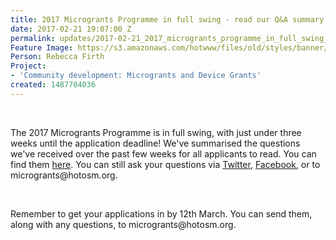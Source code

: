 ```yaml
---
title: 2017 Microgrants Programme in full swing - read our Q&A summary
date: 2017-02-21 19:07:00 Z
permalink: updates/2017-02-21_2017_microgrants_programme_in_full_swing_-_read_our_q&a_summary
Feature Image: https://s3.amazonaws.com/hotwww/files/old/styles/banner/public/2017+microgrants_0.png
Person: Rebecca Firth
Project:
- 'Community development: Microgrants and Device Grants'
created: 1487704036
---
```


<p>&nbsp;</p><p>The 2017 Microgrants Programme is in full swing, with just under three weeks until the application deadline! We've summarised the questions we've received over the past few weeks for all applicants to read. You can find them <a href="https://docs.google.com/document/d/1SVI_wxf0CbZ2pOOf8kuqREkZwvmxmSTp9i3jbHsBkCo/edit" target="_blank">here</a>. You can still ask your questions via <a href="https://twitter.com/hotosm" target="_blank">Twitter</a>, <a href="https://www.facebook.com/hotosm/">Facebook</a>, or to microgrants@hotosm.org.</p><p>&nbsp;</p><p>Remember to get your applications in by 12th March. You can send them, along with any questions, to microgrants@hotosm.org.</p>
